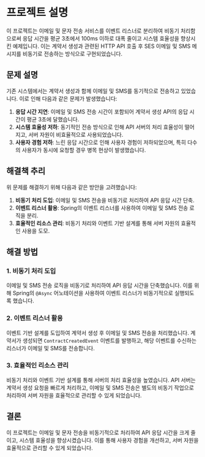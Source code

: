 # 프로젝트 설명

이 프로젝트는 이메일 및 문자 전송 서비스를 이벤트 리스너로 분리하여 비동기 처리함으로써 응답 시간을 평균 3초에서 100ms 이하로 대폭 줄이고 시스템 효율성을 향상시킨 예제입니다. 이는 계약서 생성과 관련된 HTTP API 호출 후 SES 이메일 및 SMS 메시지를 비동기로 전송하는 방식으로 구현되었습니다.

## 문제 설명

기존 시스템에서는 계약서 생성과 함께 이메일 및 SMS를 동기적으로 전송하고 있었습니다. 이로 인해 다음과 같은 문제가 발생했습니다:

1. **응답 시간 지연**: 이메일 및 SMS 전송 시간이 포함되어 계약서 생성 API의 응답 시간이 평균 3초에 달했습니다.
2. **시스템 효율성 저하**: 동기적인 전송 방식으로 인해 API 서버의 처리 효율성이 떨어지고, 서버 자원이 비효율적으로 사용되었습니다.
3. **사용자 경험 저하**: 느린 응답 시간으로 인해 사용자 경험이 저하되었으며, 특히 다수의 사용자가 동시에 요청할 경우 병목 현상이 발생했습니다.

## 해결책 추리

위 문제를 해결하기 위해 다음과 같은 방안을 고려했습니다:

1. **비동기 처리 도입**: 이메일 및 SMS 전송을 비동기로 처리하여 API 응답 시간 단축.
2. **이벤트 리스너 활용**: Spring의 이벤트 리스너를 사용하여 이메일 및 SMS 전송 로직을 분리.
3. **효율적인 리소스 관리**: 비동기 처리와 이벤트 기반 설계를 통해 서버 자원의 효율적인 사용을 도모.

## 해결 방법

### 1. 비동기 처리 도입

이메일 및 SMS 전송 로직을 비동기로 처리하여 API 응답 시간을 단축했습니다. 이를 위해 Spring의 `@Async` 어노테이션을 사용하여 이벤트 리스너가 비동기적으로 실행되도록 했습니다.

### 2. 이벤트 리스너 활용

이벤트 기반 설계를 도입하여 계약서 생성 후 이메일 및 SMS 전송을 처리했습니다. 계약서가 생성되면 `ContractCreatedEvent` 이벤트를 발행하고, 해당 이벤트를 수신하는 리스너가 이메일 및 SMS를 전송합니다.

### 3. 효율적인 리소스 관리

비동기 처리와 이벤트 기반 설계를 통해 서버의 처리 효율성을 높였습니다. API 서버는 계약서 생성 요청을 빠르게 처리하고, 이메일 및 SMS 전송은 별도의 비동기 작업으로 처리하여 서버 자원을 효율적으로 관리할 수 있게 되었습니다.


## 결론

이 프로젝트는 이메일 및 문자 전송을 비동기적으로 처리하여 API 응답 시간을 크게 줄이고, 시스템 효율성을 향상시켰습니다. 이를 통해 사용자 경험을 개선하고, 서버 자원을 효율적으로 관리할 수 있게 되었습니다.
